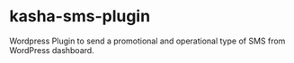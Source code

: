 # kasha-sms-plugin
Wordpress Plugin to send a promotional and operational type of SMS from WordPress dashboard.
